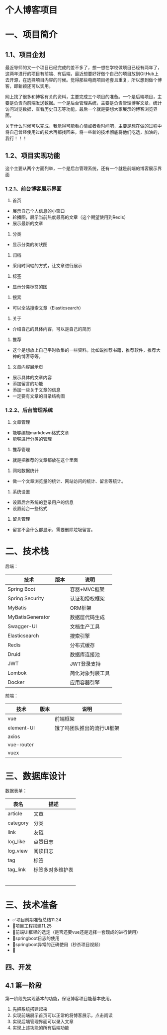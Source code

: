 # 个人博客项目

# 一、项目简介

## 1.1、项目企划

最近导师的又一个项目已经完成的差不多了，想一想在学校做项目已经有两年了，这两年进行的项目有前端、有后端，最近想要好好做个自己的项目放到GitHub上去开源，在选择项目内容的时候。觉得那些电商项目老套且重复，所以想到做个博客，即新颖还可以实用。

网上找了很多和博客有关的资料，主要完成三个项目的准备。一个是后端项目，主要是负责向前端发送数据。一个是后台管理系统，主要是负责管理博客文章，统计访问浏览数据，查看历史日志等功能。最后一个就是要想大家展示的博客浏览界面。

关于什么时候可以完成，我觉得可能看心情或者看时间吧，主要是想在做的过程中将自己曾经使用过的技术再都找回来，将一些新的技术彻底将他们吃透，加油的，我行！！！

## 1.2、项目实现功能

这个主要从两个方面列举，一个是后台管理系统，还有一个就是前端的博客展示界面

### 1.2.1、前台博客展示界面

1. 首页

- 展示自己个人信息的小窗口
- 轮播图，展示当前热度最高的文章（这个期望使用到Redis）
- 展示最新的文章



1. 分类

- 显示分类的树状图



1. 归档

- 采用时间轴的方式，让文章进行展示



1. 标签

- 显示分类标签的图



1. 搜索

- 可以全站搜索文章（Elasticsearch）



1. 关于

- 介绍自己的具体内容，可以是自己的简历



1. 推荐

- 这个是想放上自己平时收集的一些资料。比如说推荐书籍，推荐软件，推荐大神的博客等等。



1. 文章内容展示页

- 展示具体的文章内容
- 添加留言的功能
- 添加一些关于文章的信息
- 一定要有文章的目录结构图



### 1.2.2、后台管理系统

1. 文章管理

- 能够编辑markdown格式文章
- 能够进行分类的管理



1. 推荐管理

- 就是把推荐的文章都放在这个里面



1. 网站数据统计

- 做一个文章浏览量的统计、网站访问的统计、留言等统计。



1. 系统设置

- 设置后台系统的登录用户的信息
- 设置前台一些格式



1. 留言管理

- 留言不会什么都显示，需要删除垃圾留言。



# 二、技术栈

后端：

| 技术             | 版本 | 说明             |
| ---------------- | ---- | ---------------- |
| Spring Boot      |      | 容器+MVC框架     |
| Spring Security  |      | 认证和授权框架   |
| MyBatis          |      | ORM框架          |
| MyBatisGenerator |      | 数据层代码生成   |
| Swagger-UI       |      | 文档生产工具     |
| Elasticsearch    |      | 搜索引擎         |
| Redis            |      | 分布式缓存       |
| Druid            |      | 数据库连接池     |
| JWT              |      | JWT登录支持      |
| Lombok           |      | 简化对象封装工具 |
| Docker           |      | 应用容器引擎     |



前端：

| 技术       | 版本 | 说明                       |
| ---------- | ---- | -------------------------- |
| vue        |      | 前端框架                   |
| element-UI |      | 饿了吗团队推出的流行UI框架 |
| axios      |      |                            |
| vue-router |      |                            |
| vuex       |      |                            |



# 三、数据库设计

数据表单：

| 表名     | 描述             |
| -------- | ---------------- |
| article  | 文章             |
| category | 分类             |
| link     | 友链             |
| log_like | 点赞日志         |
| log_view | 阅读日志         |
| tag      | 标签             |
| tag_link | 标签多对多维护表 |
|          |                  |
|          |                  |
|          |                  |
|          |                  |
|          |                  |
|          |                  |



# 三、技术准备

- ✅项目前期准备总结11.24
- 🔲项目工程搭建11.25
- 🔲前端UI框架的选定（是否还要vue还是选择一套现成的进行使用）
- 🔲springboot日志的使用
- 🔲springboot异常的正确使用（秒杀项目视频）
- 🔲



## 四、开发

## 4.1 第一阶段

第一阶段先实现基本的功能，保证博客项目能基本使用。

1. 先把系统搭建起来
2. 实现前端展示首页可以正常的将博客展示，点击阅读
3. 实现后端管理界面可以录入文章
4. 实现上述功能的所有后端功能